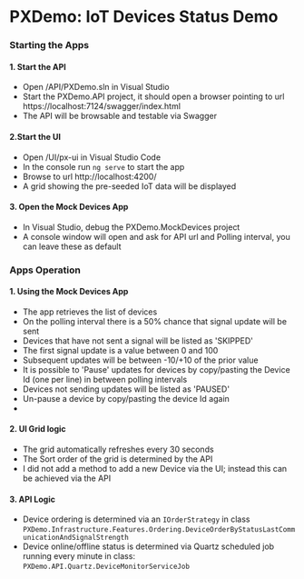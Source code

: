 
# PXDemo: IoT Devices Status Demo

### Starting the Apps
#### 1. Start the API
- Open /API/PXDemo.sln in Visual Studio
- Start the PXDemo.API project, it should open a browser pointing to url https://localhost:7124/swagger/index.html
- The API will be browsable and testable via Swagger
  
#### 2.Start the UI
- Open /UI/px-ui in Visual Studio Code
- In the console run `ng serve` to start the app
- Browse to url http://localhost:4200/
- A grid showing the pre-seeded IoT data will be displayed

#### 3. Open the Mock Devices App
- In Visual Studio, debug the PXDemo.MockDevices project
- A console window will open and ask for API url and Polling interval, you can leave these as default

### Apps Operation
#### 1. Using the Mock Devices App
- The app retrieves the list of devices
- On the polling interval there is a 50% chance that signal update will be sent
- Devices that have not sent a signal will be listed as 'SKIPPED'
- The first signal update is a value between 0 and 100
- Subsequent updates will be between -10/+10 of the prior value
- It is possible to 'Pause' updates for devices by copy/pasting the Device Id (one per line) in between polling intervals
- Devices not sending updates will be listed as 'PAUSED'
- Un-pause a device by copy/pasting the device Id again
- 
#### 2. UI Grid logic
- The grid automatically refreshes every 30 seconds
- The Sort order of the grid is determined by the API
- I did not add a method to add a new Device via the UI; instead this can be achieved via the API

#### 3. API Logic
- Device ordering is determined via an `IOrderStrategy` in class `PXDemo.Infrastructure.Features.Ordering.DeviceOrderByStatusLastCommunicationAndSignalStrength`
- Device online/offline status is determined via Quartz scheduled job running every minute in class: `PXDemo.API.Quartz.DeviceMonitorServiceJob`






